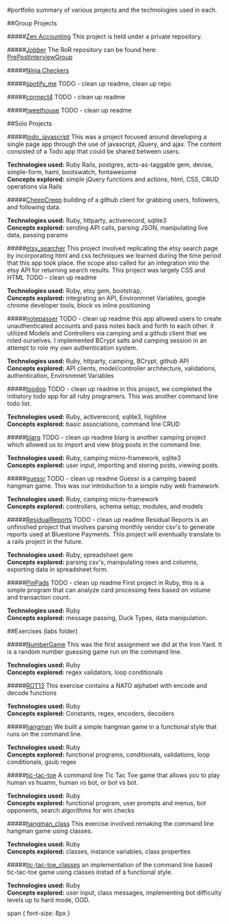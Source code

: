 #portfolio
summary of various projects and the technologies used in each.

##Group Projects

#####[Zen Accounting](http://development.bholben-zen.divshot.io/)
This project is held under a private repository.

#####[Jobber](http://development.bholben-jobber.divshot.io/#/signin)
The RoR repository can be found here: [PrePostInterviewGroup](https://github.com/PrePostInterviewGroup/PrePostInterviewGroup)

#####[Ninja Checkers](https://github.com/brossetti1/Checkers_RB)

#####[spotify_me](https://github.com/brossetti1/spotify_me)
TODO - clean up readme, clean up repo

#####[connect4](https://github.com/brossetti1?tab=repositories)
TODO - clean up readme

#####[tweethouse](https://github.com/brossetti1/tweethouse)
TODO - clean up readme




##Solo Projects


#####[todo_javascript](https://github.com/brossetti1/todo_javascript)
This was a project focused around developing a single page app through the use of javascript, jQuery, and ajax. The content consisted of a Todo app that could be shared between users. 

<span><strong>Technologies used:</strong></span> Ruby Rails, postgres, acts-as-taggable gem, devise, simple-form, haml, bootswatch, fontawesome<br>
<span><strong>Concepts explored:</strong></span> simple jQuery functions and actions, html, CSS, CRUD operations via Rails


#####[CheepCreep](https://github.com/brossetti1/CheepCreep)
building of a github client for grabbing users, followers, and following data. 

<span><strong>Technologies used:</strong></span> Ruby, httparty, activerecord, sqlite3 <br>
<span><strong>Concepts explored:</strong></span> sending API calls, parsing JSON, manipulating live data, passing params


#####[etsy_searcher](https://github.com/brossetti1/etsy_searcher)
This project involved replicating the etsy search page by incorporating html and css techniques we learned during the time period that this app took place. the scope also called for an integration into the etsy API for returning search results. This project was largely CSS and HTML
TODO - clean up readme


<span><strong>Technologies used:</strong></span> Ruby, etsy gem, bootstrap, <br>
<span><strong>Concepts explored:</strong></span> integrating an API, Environmnet Variables, google chrome developer tools, block vs inline positioning


#####[notepasser](https://github.com/brossetti1/notepasser)
TODO - clean up readme
this app allowed users to create unauthenticated accounts and pass notes back and forth to each other. it utilized Models and Controllers via camping and a github client that we roled ourselves. I implemented BCrypt salts and camping session in an attempt to role my own authentication system.

<span><strong>Technologies used:</strong></span> Ruby, httparty, camping, BCrypt, github API <br>
<span><strong>Concepts explored:</strong></span> API clients, model/controller architecture, validations, authentication, Environmnet Variables


#####[toodoo](https://github.com/brossetti1/toodoo)
TODO - clean up readme
in this project, we completed the initiatory todo app for all ruby programers. This was another command line todo list.


<span><strong>Technologies used:</strong></span> Ruby, activerecord, sqlite3, highline <br>
<span><strong>Concepts explored:</strong></span> basic associations, command line CRUD


#####[blarg](https://github.com/brossetti1/blarg)
TODO - clean up readme
blarg is another camping project which allowed us to import and view blog posts in the command line.

<span><strong>Technologies used:</strong></span> Ruby, camping micro-framework, sqlite3 <br>
<span><strong>Concepts explored:</strong></span> user input, importing and storing posts, viewing posts.


#####[guessr](https://github.com/brossetti1/guessr)
TODO - clean up readme
Guessr is a camping based hangman game. This was our introduction to a simple ruby web framework. 

<span><strong>Technologies used:</strong></span> Ruby, camping micro-framework <br>
<span><strong>Concepts explored:</strong></span> controllers, schema setup, modules, and models


#####[ResidualReports](https://github.com/brossetti1/ResidualReports)
TODO - clean up readme
Residual Reports is an unfinished project that involves parsing monthly vendor csv's to generate reports used at Bluestone Payments. This project will eventually translate to a rails project in the future.

<span><strong>Technologies used:</strong></span> Ruby, spreadsheet gem <br>
<span><strong>Concepts explored:</strong></span> parsing csv's, manipulating rows and columns, exporting data in spreadsheet form.


#####[PinPads](https://github.com/brossetti1/PinPads)
TODO - clean up readme
First project in Ruby, this is a simple program that can analyze card processing fees based on volume and transaction count. 

<span><strong>Technologies used:</strong></span> Ruby <br>
<span><strong>Concepts explored:</strong></span> message passing, Duck Types, data manipulation.


##Exercises (labs folder)

#####[NumberGame](https://github.com/brossetti1/labs/tree/master/01-05/complete)
This was the first assignment we did at the Iron Yard. It is a random number guessing game run on the command line.

<span><strong>Technologies used:</strong></span> Ruby <br>
<span><strong>Concepts explored:</strong></span> regex validators, loop conditionals


#####[ROT13](https://github.com/brossetti1/labs/tree/master/01-06)
This exercise contains a NATO alphabet with encode and decode functions

<span><strong>Technologies used:</strong></span> Ruby <br>
<span><strong>Concepts explored:</strong></span> Constants, regex, encoders, decoders


#####[hangman](https://github.com/brossetti1/labs/tree/master/01-07)
We built a simple hangman game in a functional style that runs on the command line.

<span><strong>Technologies used:</strong></span> Ruby <br>
<span><strong>Concepts explored:</strong></span> functional programs, conditionals, validations, loop conditionals, gsub regex


#####[tic-tac-toe](https://github.com/brossetti1/labs/tree/master/01-08)
A command line Tic Tac Toe game that allows you to play human vs huamn, human vs bot, or bot vs bot.

<span><strong>Technologies used:</strong></span> Ruby <br>
<span><strong>Concepts explored:</strong></span> functional program, user prompts and menus, bot opponents, search algorithms for win checks


#####[hangman_class](https://github.com/brossetti1/labs/tree/master/01-13)
This exercise involved remaking the command line hangman game using classes.

<span><strong>Technologies used:</strong></span> Ruby <br>
<span><strong>Concepts explored:</strong></span> classes, instance variables, class properties


#####[tic-tac-toe_classes](https://github.com/brossetti1/labs/tree/master/01-15)
an implementation of the command line based tic-tac-toe game using classes instad of a functional style. 

<span><strong>Technologies used:</strong></span> Ruby <br>
<span><strong>Concepts explored:</strong></span> user input, class messages, implementing bot difficulty levels up to hard mode, OOD.



span {
	font-size: 8px
}